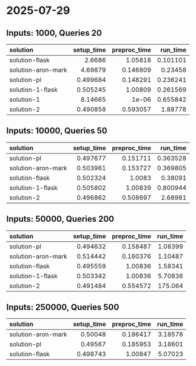 # 2025-07-29

## Inputs: 1000, Queries 20

| solution           |   setup_time |   preproc_time |   run_time |
|:-------------------|-------------:|---------------:|-----------:|
| solution-flask     |     2.6686   |       1.05818  |   0.101101 |
| solution-aron-mark |     4.69879  |       0.146809 |   0.23458  |
| solution-pl        |     0.499684 |       0.148291 |   0.236241 |
| solution-1-flask   |     0.505245 |       1.00809  |   0.261569 |
| solution-1         |     8.14665  |       1e-06    |   0.655842 |
| solution-2         |     0.490858 |       0.593057 |   1.88778  |

## Inputs: 10000, Queries 50

| solution           |   setup_time |   preproc_time |   run_time |
|:-------------------|-------------:|---------------:|-----------:|
| solution-pl        |     0.497677 |       0.151711 |   0.363528 |
| solution-aron-mark |     0.503961 |       0.153727 |   0.369805 |
| solution-flask     |     0.502324 |       1.0083   |   0.38091  |
| solution-1-flask   |     0.505802 |       1.00839  |   0.800944 |
| solution-2         |     0.496862 |       0.508697 |   2.68981  |

## Inputs: 50000, Queries 200

| solution           |   setup_time |   preproc_time |   run_time |
|:-------------------|-------------:|---------------:|-----------:|
| solution-pl        |     0.494632 |       0.158487 |    1.08399 |
| solution-aron-mark |     0.514442 |       0.160376 |    1.10487 |
| solution-flask     |     0.495559 |       1.00836  |    1.58341 |
| solution-1-flask   |     0.503342 |       1.00836  |    5.70836 |
| solution-2         |     0.491484 |       0.554572 |  175.064   |

## Inputs: 250000, Queries 500

| solution           |   setup_time |   preproc_time |   run_time |
|:-------------------|-------------:|---------------:|-----------:|
| solution-aron-mark |     0.50048  |       0.186417 |    3.18578 |
| solution-pl        |     0.49567  |       0.185953 |    3.18601 |
| solution-flask     |     0.498743 |       1.00847  |    5.07023 |